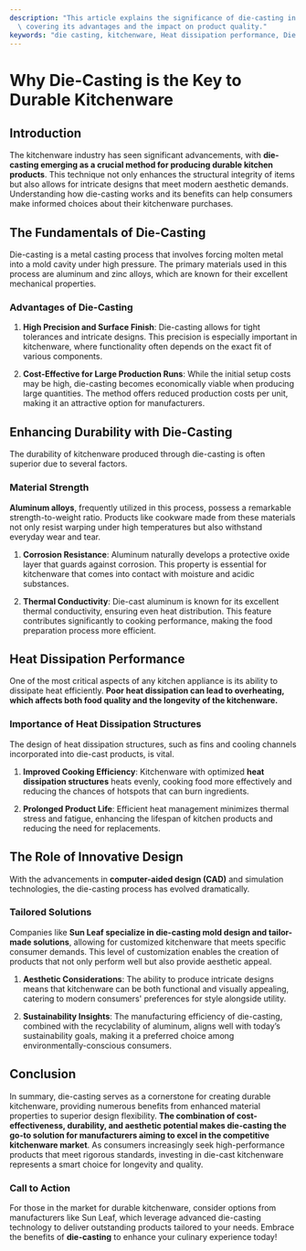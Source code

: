 ```yaml
---
description: "This article explains the significance of die-casting in producing durable kitchenware,\
  \ covering its advantages and the impact on product quality."
keywords: "die casting, kitchenware, Heat dissipation performance, Die casting process"
---
```

# Why Die-Casting is the Key to Durable Kitchenware

## Introduction

The kitchenware industry has seen significant advancements, with **die-casting emerging as a crucial method for producing durable kitchen products**. This technique not only enhances the structural integrity of items but also allows for intricate designs that meet modern aesthetic demands. Understanding how die-casting works and its benefits can help consumers make informed choices about their kitchenware purchases.

## The Fundamentals of Die-Casting

Die-casting is a metal casting process that involves forcing molten metal into a mold cavity under high pressure. The primary materials used in this process are aluminum and zinc alloys, which are known for their excellent mechanical properties. 

### Advantages of Die-Casting

1. **High Precision and Surface Finish**: Die-casting allows for tight tolerances and intricate designs. This precision is especially important in kitchenware, where functionality often depends on the exact fit of various components.
  
2. **Cost-Effective for Large Production Runs**: While the initial setup costs may be high, die-casting becomes economically viable when producing large quantities. The method offers reduced production costs per unit, making it an attractive option for manufacturers.

## Enhancing Durability with Die-Casting

The durability of kitchenware produced through die-casting is often superior due to several factors.

### Material Strength

**Aluminum alloys**, frequently utilized in this process, possess a remarkable strength-to-weight ratio. Products like cookware made from these materials not only resist warping under high temperatures but also withstand everyday wear and tear. 

1. **Corrosion Resistance**: Aluminum naturally develops a protective oxide layer that guards against corrosion. This property is essential for kitchenware that comes into contact with moisture and acidic substances.

2. **Thermal Conductivity**: Die-cast aluminum is known for its excellent thermal conductivity, ensuring even heat distribution. This feature contributes significantly to cooking performance, making the food preparation process more efficient.

## Heat Dissipation Performance

One of the most critical aspects of any kitchen appliance is its ability to dissipate heat efficiently. **Poor heat dissipation can lead to overheating, which affects both food quality and the longevity of the kitchenware.**

### Importance of Heat Dissipation Structures

The design of heat dissipation structures, such as fins and cooling channels incorporated into die-cast products, is vital.

1. **Improved Cooking Efficiency**: Kitchenware with optimized **heat dissipation structures** heats evenly, cooking food more effectively and reducing the chances of hotspots that can burn ingredients.

2. **Prolonged Product Life**: Efficient heat management minimizes thermal stress and fatigue, enhancing the lifespan of kitchen products and reducing the need for replacements.

## The Role of Innovative Design

With the advancements in **computer-aided design (CAD)** and simulation technologies, the die-casting process has evolved dramatically.

### Tailored Solutions

Companies like **Sun Leaf specialize in die-casting mold design and tailor-made solutions**, allowing for customized kitchenware that meets specific consumer demands. This level of customization enables the creation of products that not only perform well but also provide aesthetic appeal.

1. **Aesthetic Considerations**: The ability to produce intricate designs means that kitchenware can be both functional and visually appealing, catering to modern consumers' preferences for style alongside utility.

2. **Sustainability Insights**: The manufacturing efficiency of die-casting, combined with the recyclability of aluminum, aligns well with today’s sustainability goals, making it a preferred choice among environmentally-conscious consumers.

## Conclusion

In summary, die-casting serves as a cornerstone for creating durable kitchenware, providing numerous benefits from enhanced material properties to superior design flexibility. **The combination of cost-effectiveness, durability, and aesthetic potential makes die-casting the go-to solution for manufacturers aiming to excel in the competitive kitchenware market**. As consumers increasingly seek high-performance products that meet rigorous standards, investing in die-cast kitchenware represents a smart choice for longevity and quality.

### Call to Action

For those in the market for durable kitchenware, consider options from manufacturers like Sun Leaf, which leverage advanced die-casting technology to deliver outstanding products tailored to your needs. Embrace the benefits of **die-casting** to enhance your culinary experience today!
